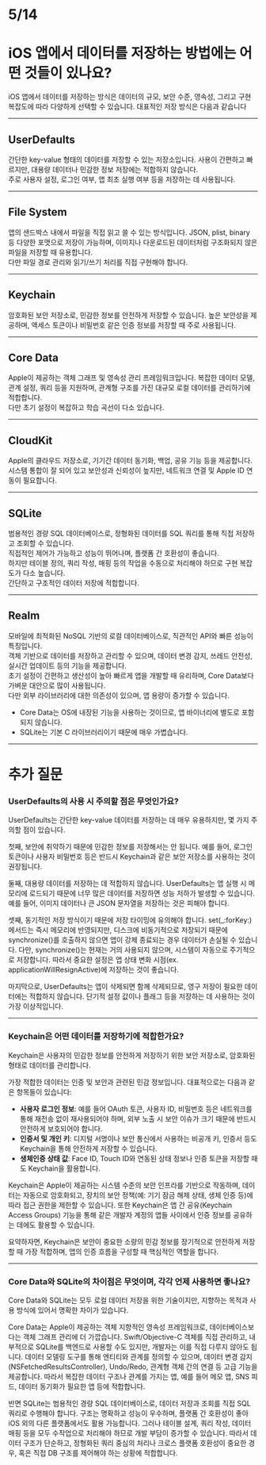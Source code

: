# 5/14
# iOS 앱에서 데이터를 저장하는 방법에는 어떤 것들이 있나요?
iOS 앱에서 데이터를 저장하는 방식은 데이터의 규모, 보안 수준, 영속성, 그리고 구현 복잡도에 따라 다양하게 선택할 수 있습니다. 대표적인 저장 방식은 다음과 같습니다

---
## UserDefaults
간단한 key-value 형태의 데이터를 저장할 수 있는 저장소입니다. 사용이 간편하고 빠르지만, 대용량 데이터나 민감한 정보 저장에는 적합하지 않습니다.  
주로 사용자 설정, 로그인 여부, 앱 최초 실행 여부 등을 저장하는 데 사용됩니다.

---
## File System
앱의 샌드박스 내에서 파일을 직접 읽고 쓸 수 있는 방식입니다. JSON, plist, binary 등 다양한 포맷으로 저장이 가능하며, 이미지나 다운로드된 데이터처럼 구조화되지 않은 파일을 저장할 때 유용합니다.  
다만 파일 경로 관리와 읽기/쓰기 처리를 직접 구현해야 합니다.

---
## Keychain
암호화된 보안 저장소로, 민감한 정보를 안전하게 저장할 수 있습니다. 높은 보안성을 제공하며, 액세스 토큰이나 비밀번호 같은 인증 정보를 저장할 때 주로 사용됩니다.

---
## Core Data
Apple이 제공하는 객체 그래프 및 영속성 관리 프레임워크입니다. 복잡한 데이터 모델, 관계 설정, 쿼리 등을 지원하며, 관계형 구조를 가진 대규모 로컬 데이터를 관리하기에 적합합니다.  
다만 초기 설정이 복잡하고 학습 곡선이 다소 있습니다.

---
## CloudKit
Apple의 클라우드 저장소로, 기기간 데이터 동기화, 백업, 공유 기능 등을 제공합니다. 시스템 통합이 잘 되어 있고 보안성과 신뢰성이 높지만, 네트워크 연결 및 Apple ID 연동이 필요합니다.

---
## SQLite
범용적인 경량 SQL 데이터베이스로, 정형화된 데이터를 SQL 쿼리를 통해 직접 저장하고 조회할 수 있습니다.  
직접적인 제어가 가능하고 성능이 뛰어나며, 플랫폼 간 호환성이 좋습니다.  
하지만 테이블 정의, 쿼리 작성, 매핑 등의 작업을 수동으로 처리해야 하므로 구현 복잡도가 다소 높습니다.  
간단하고 구조적인 데이터 저장에 적합합니다.

---
## Realm
모바일에 최적화된 NoSQL 기반의 로컬 데이터베이스로, 직관적인 API와 빠른 성능이 특징입니다.  
객체 기반으로 데이터를 저장하고 관리할 수 있으며, 데이터 변경 감지, 쓰레드 안전성, 실시간 업데이트 등의 기능을 제공합니다.  
초기 설정이 간편하고 생산성이 높아 빠르게 앱을 개발할 때 유리하며, Core Data보다 가벼운 대안으로 많이 사용됩니다.  
다만 외부 라이브러리에 대한 의존성이 있으며, 앱 용량이 증가할 수 있습니다.

- Core Data는 OS에 내장된 기능을 사용하는 것이므로, 앱 바이너리에 별도로 포함되지 않습니다.
- SQLite는 기본 C 라이브러리이기 때문에 매우 가볍습니다.

---
# 추가 질문
### UserDefaults의 사용 시 주의할 점은 무엇인가요?
UserDefaults는 간단한 key-value 데이터를 저장하는 데 매우 유용하지만, 몇 가지 주의할 점이 있습니다.

첫째, 보안에 취약하기 때문에 민감한 정보를 저장해서는 안 됩니다. 예를 들어, 로그인 토큰이나 사용자 비밀번호 등은 반드시 Keychain과 같은 보안 저장소를 사용하는 것이 권장됩니다.

둘째, 대용량 데이터를 저장하는 데 적합하지 않습니다. UserDefaults는 앱 실행 시 메모리에 로드되기 때문에 너무 많은 데이터를 저장하면 성능 저하가 발생할 수 있습니다. 예를 들어, 이미지 데이터나 큰 JSON 문자열을 저장하는 것은 피해야 합니다.

셋째, 동기적인 저장 방식이기 때문에 저장 타이밍에 유의해야 합니다. set(_:forKey:) 메서드는 즉시 메모리에 반영되지만, 디스크에 비동기적으로 저장되기 때문에 synchronize()를 호출하지 않으면 앱이 강제 종료되는 경우 데이터가 손실될 수 있습니다. 다만, synchronize()는 현재는 거의 사용되지 않으며, 시스템이 자동으로 주기적으로 저장합니다. 따라서 중요한 설정은 앱 상태 변화 시점(ex. applicationWillResignActive)에 저장하는 것이 좋습니다.

마지막으로, UserDefaults는 앱이 삭제되면 함께 삭제되므로, 영구 저장이 필요한 데이터에는 적합하지 않습니다. 단기적 설정 값이나 플래그 등을 저장하는 데 사용하는 것이 가장 이상적입니다.

---
### Keychain은 어떤 데이터를 저장하기에 적합한가요?
Keychain은 사용자의 민감한 정보를 안전하게 저장하기 위한 보안 저장소로, 암호화된 형태로 데이터를 관리합니다.

가장 적합한 데이터는 인증 및 보안과 관련된 민감 정보입니다. 대표적으로는 다음과 같은 항목들이 있습니다:
- **사용자 로그인 정보**: 예를 들어 OAuth 토큰, 사용자 ID, 비밀번호 등은 네트워크를 통해 재전송 없이 재사용되어야 하며, 외부 노출 시 보안 이슈가 크기 때문에 반드시 안전하게 보호되어야 합니다.
- **인증서 및 개인 키**: 디지털 서명이나 보안 통신에서 사용하는 비공개 키, 인증서 등도 Keychain을 통해 안전하게 저장할 수 있습니다.
- **생체인증 상태 값**: Face ID, Touch ID와 연동된 상태 정보나 인증 토큰을 저장할 때도 Keychain을 활용합니다.
  
Keychain은 Apple이 제공하는 시스템 수준의 보안 인프라를 기반으로 작동하며, 데이터는 자동으로 암호화되고, 장치의 보안 정책(예: 기기 잠금 해제 상태, 생체 인증 등)에 따라 접근 권한을 제한할 수 있습니다.
또한 Keychain은 앱 간 공유(Keychain Access Groups) 기능을 통해 같은 개발자 계정의 앱들 사이에서 인증 정보를 공유하는 데에도 활용할 수 있습니다.

요약하자면, Keychain은 보안이 중요한 소량의 민감 정보를 장기적으로 안전하게 저장할 때 가장 적합하며, 앱의 인증 흐름을 구성할 때 핵심적인 역할을 합니다.

---
### Core Data와 SQLite의 차이점은 무엇이며, 각각 언제 사용하면 좋나요?
Core Data와 SQLite는 모두 로컬 데이터 저장을 위한 기술이지만, 지향하는 목적과 사용 방식에 있어서 명확한 차이가 있습니다.

Core Data는 Apple이 제공하는 객체 지향적인 영속성 프레임워크로, 데이터베이스보다는 객체 그래프 관리에 더 가깝습니다. Swift/Objective-C 객체를 직접 관리하고, 내부적으로 SQLite를 백엔드로 사용할 수도 있지만, 개발자는 이를 직접 다루지 않아도 됩니다. 데이터 모델링 도구를 통해 엔티티와 관계를 정의할 수 있으며, 데이터 변경 감지(NSFetchedResultsController), Undo/Redo, 관계형 객체 간의 연결 등 고급 기능을 제공합니다. 따라서 복잡한 데이터 구조나 관계를 가지는 앱, 예를 들어 메모 앱, SNS 피드, 데이터 동기화가 필요한 앱 등에 적합합니다.

반면 SQLite는 범용적인 경량 SQL 데이터베이스로, 데이터 저장과 조회를 직접 SQL 쿼리로 수행해야 합니다. 구조는 명확하고 성능이 우수하며, 플랫폼 간 호환성이 좋아 iOS 외의 다른 플랫폼에서도 활용 가능합니다. 그러나 테이블 설계, 쿼리 작성, 데이터 매핑 등을 모두 수작업으로 처리해야 하므로 개발 부담이 증가할 수 있습니다. 따라서 데이터 구조가 단순하고, 정형화된 쿼리 중심의 처리나 크로스 플랫폼 호환성이 중요한 경우, 혹은 직접 DB 구조를 제어해야 하는 상황에 적합합니다.
